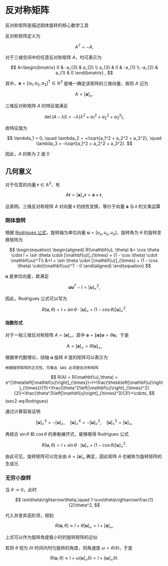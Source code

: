 # 反对称矩阵

<span class="gray-text">
反对称矩阵是描述刚体旋转的核心数学工具
</span>


反对称矩阵定义为

$$
A^{T} = -A,
$$

对于三维空间中的任意反对称矩阵 $A$，均可表示为

$$
A=\begin{bmatrix}
0 & -a_{3} & a_{2} \\
a_{3} & 0 &  -a_{1} \\
-a_{2} & a_{1} & 0
\end{bmatrix} ,
$$

其中，$\mathbf{a} = [a_1,\, a_2,\, a_3]^{\mathrm{T}} \in \mathbb{R}^3$ 是唯一确定该矩阵的三维向量，故将 $A$ 记为

$$
A = \left[\mathbf{a}\right]_{\times}.
$$

三维反对称矩阵 $A$ 的特征值满足

$$
\det(A - \lambda I) = -\lambda \left(\lambda^2 + a_1^2 + a_2^2 + a_3^2\right),
$$

故特征值为

$$
\lambda_1 = 0, \quad \lambda_2 = +i\sqrt{a_1^2 + a_2^2 + a_3^2}, \quad \lambda_3 = -i\sqrt{a_1^2 + a_2^2 + a_3^2}.
$$

因此，$A$ 的秩为 $2$ 或 $0$

## 几何意义

对于任意的向量 $\mathbf{r}\in\mathbb{R}^{3}$，有

$$
A\mathbf{r} = \left[\mathbf{a}\right]_{\times} \mathbf{r}= \mathbf{a}\times\mathbf{r},
$$

这表明，三维反对称矩阵 $A$ 对向量 $\mathbf{r}$ 的线性变换，等价于向量 $\mathbf{a}$ 与 $\mathbf{r}$ 的叉乘运算


### 刚体旋转

根据 [Rodrigues 公式](../chap1/sec1-OT.md)，旋转轴为单位向量 $\mathbf{u}=[u_{x},u_{y},u_{z}]$，旋转角为 $\theta$ 的旋转变换矩阵为

$$
\begin{equation}
\begin{aligned}
R(\mathbf{u}, \theta) &= \cos \theta \cdot I  + \sin \theta \cdot [\mathbf{u}]_{\times} + (1 - \cos \theta) \cdot \mathbf{uu}^T\\
&=I  + \sin \theta \cdot [\mathbf{u}]_{\times} + (1 - \cos \theta) \cdot(\mathbf{uu}^T - I)
\end{aligned}
\end{equation}
$$

$\mathbf{u}$ 是单位向量，故满足

$$
\mathbf{uu}^T - I  = [\mathbf{u}]_{\times}^{2},
$$

因此，Rodrigues 公式可以写为

$$
R(\mathbf{u}, \theta) =I  + \sin \theta \cdot [\mathbf{u}]_{\times} + (1-\cos\theta)[\mathbf{u}]_{\times}^{2}.
$$

#### 指数形式

对于一般三维反对称矩阵 $A = \left[\mathbf{a}\right]_{\times}$，其中 $\mathbf{a} = \|\mathbf{a}\|\mathbf{u}=\theta\mathbf{u}$，于是

$$
A = \left[\mathbf{a}\right]_{\times} = \theta\left[\mathbf{u}\right]_{\times},
$$

根据李代数理论，绕轴 $\mathbf{u}$ 旋转 $\theta$ 度的矩阵可以表示为

```{margin}
根据旋转矩阵的正交性，可看出 $A$ 必须是反对称矩阵 
```

$$
R(A) = R(\mathbf{u},\theta) = e^{\theta\left[\mathbf{u}\right]_{\times}}=I+\frac{\theta\left[\mathbf{u}\right]_{\times}}{1!}+\frac{\theta^2\left[\mathbf{u}\right]_{\times}^2}{2!}+\frac{\theta^3\left[\mathbf{u}\right]_{\times}^3}{3!}+\cdots,
$$ (sec2-eq:Rodrigues)

通过计算容易证明

$$
[\mathbf{u}]_{\times}^{3} = -[\mathbf{u}]_{\times},\quad [\mathbf{u}]_{\times}^{4} = -[\mathbf{u}]^{2}_{\times},\quad [\mathbf{u}]_{\times}^{5} = [\mathbf{u}]_{\times},
$$

再结合 $\sin\theta$ 和 $\cos\theta$ 的泰勒展开式，能够推得 Rodrigues 公式

$$
R(\mathbf{u}, \theta) =I  + \sin \theta \cdot [\mathbf{u}]_{\times} + (1-\cos\theta)[\mathbf{u}]_{\times}^{2}.
$$

由此可见，旋转矩阵可以完全由 $A = \left[\mathbf{a}\right]_{\times}$ 确定，因此矩阵 $A$ 也被称为旋转矩阵的生成元

### 无穷小旋转

当 $\theta\rightarrow0$，此时

$$
\sin\theta\rightarrow\theta,\quad 1-\cos\theta\rightarrow\frac{1}{2}\theta^2,
$$

代入并舍弃高阶项，得到

$$
R(\mathbf{u}, \theta)\approx I  + \theta [\mathbf{u}]_{\times} = I + [\mathbf{a}]_{\times},
$$

上式可以作为旋转角度极小时的旋转矩阵的近似

若将 $\theta$ 视为 $\delta t$ 时间内均匀旋转的角度，则角速度 $\omega = \theta / \delta t$，于是

$$
R(\mathbf{u}, \theta)\approx I  + \omega [\mathbf{u}]_{\times}\delta t = I  + [\boldsymbol{\omega}]_{\times}\delta t.
$$
